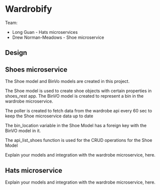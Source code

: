 # Wardrobify

Team:

* Long Guan - Hats microservices
* Drew Norman-Meadows - Shoe microservice

## Design

## Shoes microservice

The Shoe model and BinVo models are created in this project.

The Shoe model is used to create shoe objects with certain properties in shoes_rest app. The BinVO model is created to represent a bin in the wardrobe microservice.

The poller is created to fetch data from the wardrobe api every 60 sec to keep the Shoe microservice data up to date

The bin_location variable in the Shoe Model has a foreign key with the BinVO model in it.


The api_list_shoes function is used for the CRUD operations for the Shoe Model

Explain your models and integration with the wardrobe
microservice, here.

## Hats microservice

Explain your models and integration with the wardrobe
microservice, here.
